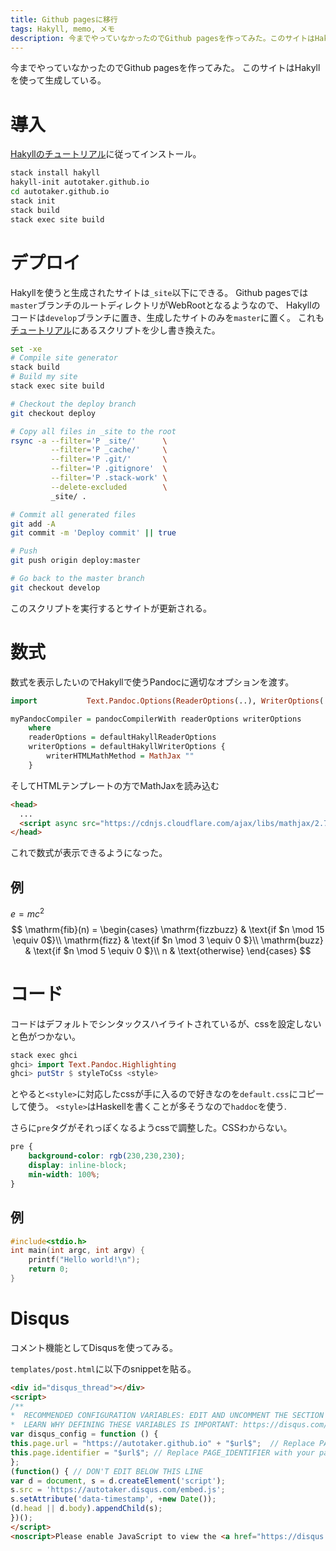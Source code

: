 ```yaml
---
title: Github pagesに移行
tags: Hakyll, memo, メモ
description: 今までやっていなかったのでGithub pagesを作ってみた。このサイトはHakyllを使って生成している。
---
```


今までやっていなかったのでGithub pagesを作ってみた。
このサイトはHakyllを使って生成している。

# 導入
[Hakyllのチュートリアル](https://jaspervdj.be/hakyll/tutorials/01-installation.html)に従ってインストール。
```bash
stack install hakyll
hakyll-init autotaker.github.io
cd autotaker.github.io
stack init
stack build
stack exec site build
```

# デプロイ
Hakyllを使うと生成されたサイトは`_site`以下にできる。
Github pagesでは`master`ブランチのルートディレクトリがWebRootとなるようなので、
Hakyllのコードは`develop`ブランチに置き、生成したサイトのみを`master`に置く。
これも[チュートリアル](https://jaspervdj.be/hakyll/tutorials/github-pages-tutorial.html)にあるスクリプトを少し書き換えた。
```bash:deploy.sh
set -xe
# Compile site generator
stack build
# Build my site
stack exec site build

# Checkout the deploy branch
git checkout deploy

# Copy all files in _site to the root
rsync -a --filter='P _site/'      \
         --filter='P _cache/'     \
         --filter='P .git/'       \
         --filter='P .gitignore'  \
         --filter='P .stack-work' \
         --delete-excluded        \
         _site/ .

# Commit all generated files
git add -A
git commit -m 'Deploy commit' || true

# Push
git push origin deploy:master

# Go back to the master branch
git checkout develop
```

このスクリプトを実行するとサイトが更新される。

# 数式
数式を表示したいのでHakyllで使うPandocに適切なオプションを渡す。
```haskell
import           Text.Pandoc.Options(ReaderOptions(..), WriterOptions(..), HTMLMathMethod(..))

myPandocCompiler = pandocCompilerWith readerOptions writerOptions 
    where
    readerOptions = defaultHakyllReaderOptions
    writerOptions = defaultHakyllWriterOptions {
        writerHTMLMathMethod = MathJax ""
    }
```
そしてHTMLテンプレートの方でMathJaxを読み込む
```html
<head>
  ...
  <script async src="https://cdnjs.cloudflare.com/ajax/libs/mathjax/2.7.2/MathJax.js?config=TeX-MML-AM_CHTML"></script>
</head>
```
これで数式が表示できるようになった。 

## 例
$e = m c^2$
$$
    \mathrm{fib}(n) = 
        \begin{cases} 
            \mathrm{fizzbuzz} & \text{if $n \mod 15 \equiv 0$}\\
            \mathrm{fizz} & \text{if $n \mod 3 \equiv 0 $}\\
            \mathrm{buzz} & \text{if $n \mod 5 \equiv 0 $}\\
            n & \text{otherwise}
         \end{cases}
$$

# コード
コードはデフォルトでシンタックスハイライトされているが、cssを設定しないと色がつかない。
```haskell
stack exec ghci
ghci> import Text.Pandoc.Highlighting
ghci> putStr $ styleToCss <style> 
```
とやると`<style>`に対応したcssが手に入るので好きなのを`default.css`にコピーして使う。
`<style>`はHaskellを書くことが多そうなので`haddoc`を使う.

さらに`pre`タグがそれっぽくなるようcssで調整した。CSSわからない。
```css
pre {
    background-color: rgb(230,230,230);
    display: inline-block;
    min-width: 100%;
}
```


## 例

```c
#include<stdio.h>
int main(int argc, int argv) {
    printf("Hello world!\n");
    return 0;
}
```

# Disqus
コメント機能としてDisqusを使ってみる。

`templates/post.html`に以下のsnippetを貼る。
```html
<div id="disqus_thread"></div>
<script>
/**
*  RECOMMENDED CONFIGURATION VARIABLES: EDIT AND UNCOMMENT THE SECTION BELOW TO INSERT DYNAMIC VALUES FROM YOUR PLATFORM OR CMS.
*  LEARN WHY DEFINING THESE VARIABLES IS IMPORTANT: https://disqus.com/admin/universalcode/#configuration-variables*/
var disqus_config = function () {
this.page.url = "https://autotaker.github.io" + "$url$";  // Replace PAGE_URL with your page's canonical URL variable
this.page.identifier = "$url$"; // Replace PAGE_IDENTIFIER with your page's unique identifier variable
};
(function() { // DON'T EDIT BELOW THIS LINE
var d = document, s = d.createElement('script');
s.src = 'https://autotaker.disqus.com/embed.js';
s.setAttribute('data-timestamp', +new Date());
(d.head || d.body).appendChild(s);
})();
</script>
<noscript>Please enable JavaScript to view the <a href="https://disqus.com/?ref_noscript">comments powered by Disqus.</a></noscript>
```
